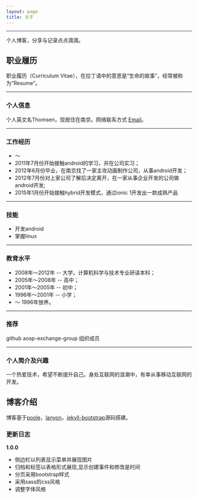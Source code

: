 ```yaml
---
layout: page
title: 关于
---
```


-------------------------------------------------------------------------------

个人博客，分享与记录点点滴滴。


职业履历
--------

职业履历（Curriculum Vitae），在拉丁语中的意思是“生命的故事”，经常被称为“Resume”。

---
### 个人信息 ###

个人英文名Thomsen，现居住在南京。网络联系方式 [Email](mailto:androidfoross@gmail.com)。

---
### 工作经历 ###

* ～
* 2011年7月份开始接触android的学习，并在公司实习；
* 2012年6月份毕业，在南京找了一家主攻动画制作公司，从事android开发；
* 2012年7月份对上家公司了解后决定离开，在一家从事企业开发的公司做android开发;
* 2015年1月份开始接触hybrid开发模式，通过ionic 1开发出一款成熟产品

---
### 技能 ###

+ 开发android
+ 掌握linux

---
### 教育水平 ###

- 2008年～2012年 -- 大学，计算机科学与技术专业研读本科；
- 2005年～2008年 -- 高中；
- 2001年～2005年 -- 初中；
- 1996年～2001年 -- 小学；
- ～ 1996年放养。

---
### 推荐 ###

github aosp-exchange-group 组织成员

---
### 个人简介及兴趣 ###

一个热爱技术，希望不断提升自己。身处互联网的浪潮中，有幸从事移动互联网的开发。

博客介绍
--------

博客基于[poole](http://getpoole.com/)，[lanyon](http://lanyon.getpoole.com/)，[jekyll-bootstrap](http://jekyllbootstrap.com/)源码搭建。

### 更新日志 ###

**1.0.0**

* 侧边栏以列表显示菜单并展现图片
* 归档和标签以表格形式展现,显示创建事件和修改是时间
* 分页采用bootstrap样式
* 采用sass的css风格
* 调整字体风格
